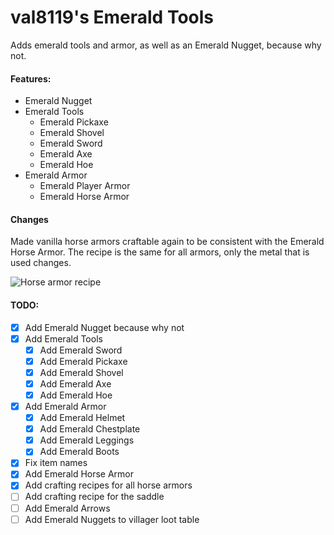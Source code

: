 # val8119's Emerald Tools

Adds emerald tools and armor, as well as an Emerald Nugget, because why not.

#### Features:

- Emerald Nugget
- Emerald Tools
  - Emerald Pickaxe
  - Emerald Shovel
  - Emerald Sword
  - Emerald Axe
  - Emerald Hoe
- Emerald Armor
  - Emerald Player Armor
  - Emerald Horse Armor

#### Changes
Made vanilla horse armors craftable again to be consistent with the Emerald Horse Armor.
The recipe is the same for all armors, only the metal that is used changes.

![Horse armor recipe](http://pictures.picasion.com/pic70/c12f2b49e427bae704869f594583cd0d.gif)

#### TODO:

- [x] Add Emerald Nugget because why not
- [x] Add Emerald Tools
  - [x] Add Emerald Sword
  - [x] Add Emerald Pickaxe
  - [x] Add Emerald Shovel
  - [x] Add Emerald Axe
  - [x] Add Emerald Hoe
- [x] Add Emerald Armor
  - [x] Add Emerald Helmet
  - [x] Add Emerald Chestplate
  - [x] Add Emerald Leggings
  - [x] Add Emerald Boots
- [x] Fix item names
- [x] Add Emerald Horse Armor
- [x] Add crafting recipes for all horse armors
- [ ] Add crafting recipe for the saddle
- [ ] Add Emerald Arrows
- [ ] Add Emerald Nuggets to villager loot table
